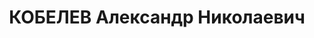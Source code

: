 ---
title: КОБЕЛЕВ Александр Николаевич
description: Род. в 1908 г. Член партии с сентября 1929 г. С 1925 г. был на комсомольской
  работе в с. Орда Пермской области. Затем был принят слушателем в Пермскую совпартшколу.
  После ее окончания назначен заведующим орготделом горкома ВЛКСМ, заведующим отделом
  Пермского окружкома ВЛКСМ. С 1931 г. работал инструктором Сталинского райкома ВКП(б)
  г. Свердловска, затем заведующим массовым отделом редакции газеты «На смену!», помощником
  секретаря Свердловского обкома комсомола. В 1935—1936 гг. был секретарем Левшинского
  райкома ВЛКСМ Пермской области, а затем секретарем Пермского горкома комсомола.
  В июле 1937 г. арестован и приговорен к расстрелу. В 1963 г. реабилитирован посмертно.
---